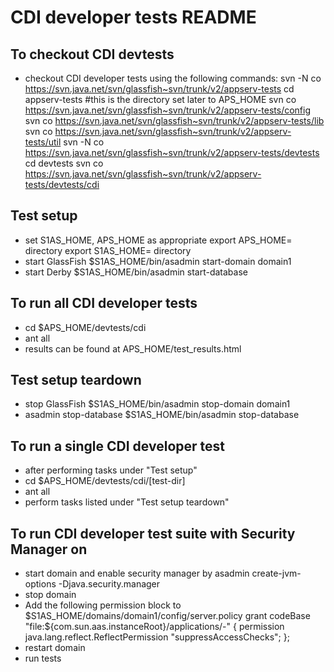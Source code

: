 [//]: # " DO NOT ALTER OR REMOVE COPYRIGHT NOTICES OR THIS HEADER. "
[//]: # "  "
[//]: # " Copyright (c) 2017 Oracle and/or its affiliates. All rights reserved. "
[//]: # "  "
[//]: # " The contents of this file are subject to the terms of either the GNU "
[//]: # " General Public License Version 2 only (''GPL'') or the Common Development "
[//]: # " and Distribution License(''CDDL'') (collectively, the ''License'').  You "
[//]: # " may not use this file except in compliance with the License.  You can "
[//]: # " obtain a copy of the License at "
[//]: # " https://oss.oracle.com/licenses/CDDL+GPL-1.1 "
[//]: # " or LICENSE.txt.  See the License for the specific "
[//]: # " language governing permissions and limitations under the License. "
[//]: # "  "
[//]: # " When distributing the software, include this License Header Notice in each "
[//]: # " file and include the License file at LICENSE.txt. "
[//]: # "  "
[//]: # " GPL Classpath Exception: "
[//]: # " Oracle designates this particular file as subject to the ''Classpath'' "
[//]: # " exception as provided by Oracle in the GPL Version 2 section of the License "
[//]: # " file that accompanied this code. "
[//]: # "  "
[//]: # " Modifications: "
[//]: # " If applicable, add the following below the License Header, with the fields "
[//]: # " enclosed by brackets [] replaced by your own identifying information: "
[//]: # " ''Portions Copyright [year] [name of copyright owner]'' "
[//]: # "  "
[//]: # " Contributor(s): "
[//]: # " If you wish your version of this file to be governed by only the CDDL or "
[//]: # " only the GPL Version 2, indicate your decision by adding ''[Contributor] "
[//]: # " elects to include this software in this distribution under the [CDDL or GPL "
[//]: # " Version 2] license.''  If you don't indicate a single choice of license, a "
[//]: # " recipient has the option to distribute your version of this file under "
[//]: # " either the CDDL, the GPL Version 2 or to extend the choice of license to "
[//]: # " its licensees as provided above.  However, if you add GPL Version 2 code "
[//]: # " and therefore, elected the GPL Version 2 license, then the option applies "
[//]: # " only if the new code is made subject to such option by the copyright "
[//]: # " holder. "

CDI developer tests README
==========================

To checkout CDI devtests
------------------------
- checkout CDI developer tests using the following commands:
svn -N co https://svn.java.net/svn/glassfish~svn/trunk/v2/appserv-tests
cd appserv-tests #this is the directory set later to APS_HOME
svn co https://svn.java.net/svn/glassfish~svn/trunk/v2/appserv-tests/config
svn co https://svn.java.net/svn/glassfish~svn/trunk/v2/appserv-tests/lib
svn co https://svn.java.net/svn/glassfish~svn/trunk/v2/appserv-tests/util
svn -N co https://svn.java.net/svn/glassfish~svn/trunk/v2/appserv-tests/devtests
cd devtests
svn co https://svn.java.net/svn/glassfish~svn/trunk/v2/appserv-tests/devtests/cdi

Test setup
----------
- set S1AS_HOME, APS_HOME as appropriate
export APS_HOME=<appserv-tests> directory
export S1AS_HOME=<GlassFish Installation> directory
- start GlassFish
$S1AS_HOME/bin/asadmin start-domain domain1
- start Derby
$S1AS_HOME/bin/asadmin start-database

To run all CDI developer tests
------------------------------
- cd $APS_HOME/devtests/cdi
- ant all
- results can be found at APS_HOME/test_results.html


Test setup teardown
-------------------
- stop GlassFish
$S1AS_HOME/bin/asadmin stop-domain domain1
- asadmin stop-database
$S1AS_HOME/bin/asadmin stop-database

To run a single CDI developer test
----------------------------------
- after performing tasks under "Test setup"
- cd $APS_HOME/devtests/cdi/[test-dir]
- ant all
- perform tasks listed under "Test setup teardown"

To run CDI developer test suite with Security Manager on
---------------------------------------------------------
- start domain and enable security manager by 
asadmin create-jvm-options -Djava.security.manager 
- stop domain
- Add the following permission block to $S1AS_HOME/domains/domain1/config/server.policy
grant codeBase "file:${com.sun.aas.instanceRoot}/applications/-" {
    permission java.lang.reflect.ReflectPermission "suppressAccessChecks";
};
- restart domain
- run tests


